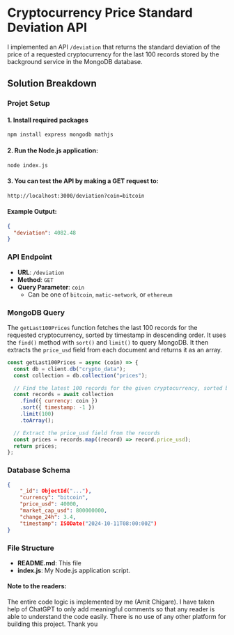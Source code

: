 # Cryptocurrency Price Standard Deviation API

I implemented an API `/deviation` that returns the standard deviation of the price of a requested cryptocurrency for the last 100 records stored by the background service in the MongoDB database.

## Solution Breakdown

### Projet Setup

#### 1. Install required packages

```bash
npm install express mongodb mathjs
```

#### 2. Run the Node.js application:

```bash
node index.js
```

#### 3. You can test the API by making a GET request to:

```bash
http://localhost:3000/deviation?coin=bitcoin
```

#### Example Output:

```json
{
  "deviation": 4082.48
}
```

### API Endpoint

- **URL**: `/deviation`
- **Method**: `GET`
- **Query Parameter**: `coin`
  - Can be one of `bitcoin`, `matic-network`, or `ethereum`

### MongoDB Query

The `getLast100Prices` function fetches the last 100 records for the requested cryptocurrency, sorted by timestamp in descending order. It uses the `find()` method with `sort()` and `limit()` to query MongoDB. It then extracts the `price_usd` field from each document and returns it as an array.

```javascript
const getLast100Prices = async (coin) => {
  const db = client.db("crypto_data");
  const collection = db.collection("prices");

  // Find the latest 100 records for the given cryptocurrency, sorted by timestamp in descending order
  const records = await collection
    .find({ currency: coin })
    .sort({ timestamp: -1 })
    .limit(100)
    .toArray();

  // Extract the price_usd field from the records
  const prices = records.map((record) => record.price_usd);
  return prices;
};
```

### Database Schema

```json
{
    "_id": ObjectId("..."),
    "currency": "bitcoin",
    "price_usd": 40000,
    "market_cap_usd": 800000000,
    "change_24h": 3.4,
    "timestamp": ISODate("2024-10-11T08:00:00Z")
}

```

### File Structure

- **README.md**: This file
- **index.js**: My Node.js application script.

#### Note to the readers:

The entire code logic is implemented by me (Amit Chigare). I have taken help of ChatGPT to only add meaningful comments so that any reader is able to understand the code easily. There is no use of any other platform for building this project. Thank you
